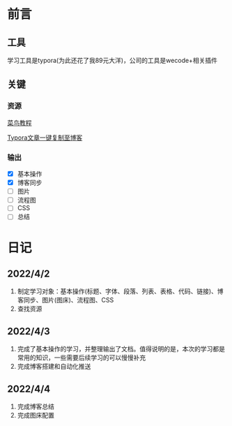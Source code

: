 # 前言

## 工具

学习工具是typora(为此还花了我89元大洋)，公司的工具是wecode+相关插件

## 关键

### 资源

[菜鸟教程](https://www.runoob.com/markdown/md-tutorial.html)

[Typora文章一键复制至博客](https://www.jianshu.com/p/fbc917d374ee)

### 输出

* [x] 基本操作
* [x] 博客同步
* [ ] 图片
* [ ] 流程图
* [ ] CSS
* [ ] 总结

# 日记

## 2022/4/2

1. 制定学习对象：基本操作(标题、字体、段落、列表、表格、代码、链接)、博客同步、图片(图床)、流程图、CSS
2. 查找资源

## 2022/4/3

1. 完成了基本操作的学习，并整理输出了文档。值得说明的是，本次的学习都是常用的知识，一些需要后续学习的可以慢慢补充
1. 完成博客搭建和自动化推送

## 2022/4/4

1. 完成博客总结
1. 完成图床配置